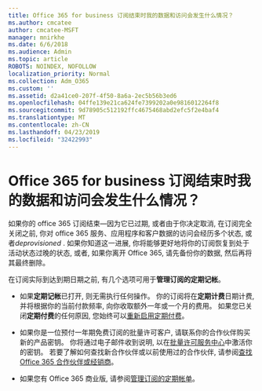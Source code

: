 ```yaml
---
title: Office 365 for business 订阅结束时我的数据和访问会发生什么情况？
ms.author: cmcatee
author: cmcatee-MSFT
manager: mnirkhe
ms.date: 6/6/2018
ms.audience: Admin
ms.topic: article
ROBOTS: NOINDEX, NOFOLLOW
localization_priority: Normal
ms.collection: Adm_O365
ms.custom: ''
ms.assetid: d2a41ce0-207f-4f50-8a6a-2ec5b56b3ed6
ms.openlocfilehash: 04ffe139e21ca624fe7399202a0e9816012264f8
ms.sourcegitcommit: 9d78905c512192ffc4675468abd2efc5f2e4baf4
ms.translationtype: MT
ms.contentlocale: zh-CN
ms.lasthandoff: 04/23/2019
ms.locfileid: "32422993"
---
```

# <a name="what-happens-to-my-data-and-access-when-my-office-365-for-business-subscription-ends"></a>Office 365 for business 订阅结束时我的数据和访问会发生什么情况？

如果你的 office 365 订阅结束—因为它已过期, 或者由于你决定取消, 在订阅完全关闭之前, 你对 office 365 服务、应用程序和客户数据的访问会经历多个状态, 或者*deprovisioned* . 如果你知道这一进展, 你将能够更好地将你的订阅恢复到处于活动状态过晚的状态, 或者, 如果你离开 Office 365, 请先备份你的数据, 然后再将其最终删除。 
  
在订阅实际到达到期日期之前, 有几个选项可用于**管理订阅的定期记帐**。 
  
- 如果**定期记帐**已打开, 则无需执行任何操作。 你的订阅将在**定期计费**日期计费, 并将根据你的当前付款频率, 向你收取额外一年或一个月的费用。 如果您已关闭**定期付费**的任何原因, 您始终可以[重新启用定期付费](https://support.office.com/article/8d83b530-f4ca-47f6-a666-e5791cbacc7e)。
    
- 如果你是一位预付一年期免费订阅的批量许可客户, 请联系你的合作伙伴购买新的产品密钥。 你将通过电子邮件收到说明, 以在[批量许可服务中心](https://go.microsoft.com/fwlink/p/?LinkID=282016)中激活你的密钥。 若要了解如何查找新合作伙伴或以前使用过的合作伙伴, 请参阅[查找 Office 365 合作伙伴或经销商](https://support.office.com/article/b6c18a9b-2aed-4c84-9d75-af709160258c)。
    
- 如果您有 Office 365 商业版, 请参阅[管理订阅的定期帐单](https://support.office.com/article/8d83b530-f4ca-47f6-a666-e5791cbacc7e)。
    

